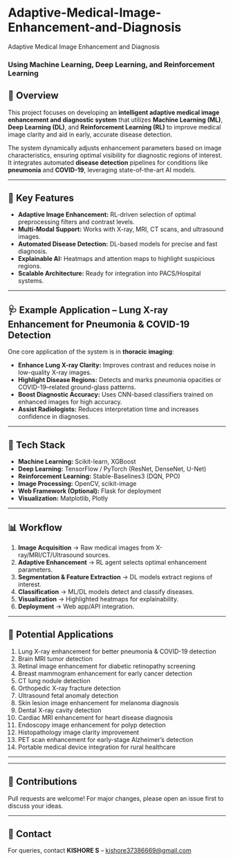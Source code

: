 # Adaptive-Medical-Image-Enhancement-and-Diagnosis
Adaptive Medical Image Enhancement and Diagnosis
### Using Machine Learning, Deep Learning, and Reinforcement Learning

## 📌 Overview
This project focuses on developing an **intelligent adaptive medical image enhancement and diagnostic system** that utilizes **Machine Learning (ML)**, **Deep Learning (DL)**, and **Reinforcement Learning (RL)** to improve medical image clarity and aid in early, accurate disease detection.

The system dynamically adjusts enhancement parameters based on image characteristics, ensuring optimal visibility for diagnostic regions of interest. It integrates automated **disease detection** pipelines for conditions like **pneumonia** and **COVID-19**, leveraging state-of-the-art AI models.

---

## 🚀 Key Features
- **Adaptive Image Enhancement:** RL-driven selection of optimal preprocessing filters and contrast levels.
- **Multi-Modal Support:** Works with X-ray, MRI, CT scans, and ultrasound images.
- **Automated Disease Detection:** DL-based models for precise and fast diagnosis.
- **Explainable AI:** Heatmaps and attention maps to highlight suspicious regions.
- **Scalable Architecture:** Ready for integration into PACS/Hospital systems.

---

## 🩺 Example Application – Lung X-ray Enhancement for Pneumonia & COVID-19 Detection
One core application of the system is in **thoracic imaging**:

- **Enhance Lung X-ray Clarity:** Improves contrast and reduces noise in low-quality X-ray images.
- **Highlight Disease Regions:** Detects and marks pneumonia opacities or COVID-19–related ground-glass patterns.
- **Boost Diagnostic Accuracy:** Uses CNN-based classifiers trained on enhanced images for high accuracy.
- **Assist Radiologists:** Reduces interpretation time and increases confidence in diagnoses.

---

## 📂 Tech Stack
- **Machine Learning:** Scikit-learn, XGBoost
- **Deep Learning:** TensorFlow / PyTorch (ResNet, DenseNet, U-Net)
- **Reinforcement Learning:** Stable-Baselines3 (DQN, PPO)
- **Image Processing:** OpenCV, scikit-image
- **Web Framework (Optional):** Flask for deployment
- **Visualization:** Matplotlib, Plotly

---

## 📊 Workflow
1. **Image Acquisition** → Raw medical images from X-ray/MRI/CT/Ultrasound sources.
2. **Adaptive Enhancement** → RL agent selects optimal enhancement parameters.
3. **Segmentation & Feature Extraction** → DL models extract regions of interest.
4. **Classification** → ML/DL models detect and classify diseases.
5. **Visualization** → Highlighted heatmaps for explainability.
6. **Deployment** → Web app/API integration.

---

## 🔬 Potential Applications
1. Lung X-ray enhancement for better pneumonia & COVID-19 detection  
2. Brain MRI tumor detection  
3. Retinal image enhancement for diabetic retinopathy screening  
4. Breast mammogram enhancement for early cancer detection  
5. CT lung nodule detection  
6. Orthopedic X-ray fracture detection  
7. Ultrasound fetal anomaly detection  
8. Skin lesion image enhancement for melanoma diagnosis  
9. Dental X-ray cavity detection  
10. Cardiac MRI enhancement for heart disease diagnosis  
11. Endoscopy image enhancement for polyp detection  
12. Histopathology image clarity improvement  
13. PET scan enhancement for early-stage Alzheimer’s detection  
14. Portable medical device integration for rural healthcare

---

---

## 🤝 Contributions
Pull requests are welcome! For major changes, please open an issue first to discuss your ideas.

---

## 📧 Contact
For queries, contact **KISHORE S** – kishore37386669@gmail.com
